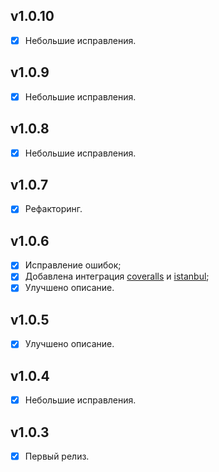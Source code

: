 ## v1.0.10

- [x] Небольшие исправления.

## v1.0.9

- [x] Небольшие исправления.

## v1.0.8

- [x] Небольшие исправления.

## v1.0.7

- [x] Рефакторинг.

## v1.0.6

- [x] Исправление ошибок;
- [x] Добавлена интеграция [coveralls](https://github.com/cainus/node-coveralls) и [istanbul](https://github.com/gotwarlost/istanbul);
- [x] Улучшено описание.

## v1.0.5

- [x] Улучшено описание.

## v1.0.4

- [x] Небольшие исправления.

## v1.0.3

- [x] Первый релиз.
